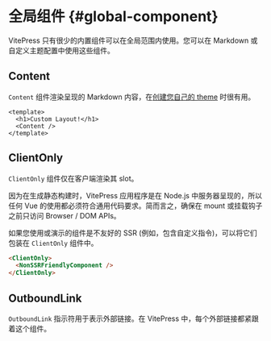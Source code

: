 # 全局组件 {#global-component}

VitePress 只有很少的内置组件可以在全局范围内使用。您可以在 Markdown 或自定义主题配置中使用这些组件。

## Content

`Content` 组件渲染呈现的 Markdown 内容，在[创建您自己的 theme](https://vitepress.vuejs.org/guide/customization.html) 时很有用。

```vue
<template>
  <h1>Custom Layout!</h1>
  <Content />
</template>
```

## ClientOnly

`ClientOnly` 组件仅在客户端渲染其 slot。

因为在生成静态构建时，VitePress 应用程序是在 Node.js 中服务器呈现的，所以任何 Vue 的使用都必须符合通用代码要求。简而言之，确保在 mount 或挂载钩子之前只访问 Browser / DOM APIs。

如果您使用或演示的组件是不友好的 SSR (例如，包含自定义指令)，可以将它们包装在 `ClientOnly` 组件中。

```html
<ClientOnly>
  <NonSSRFriendlyComponent />
</ClientOnly>
```

## OutboundLink

`OutboundLink` 指示符用于表示外部链接。在 VitePress 中，每个外部链接都紧跟着这个组件。
